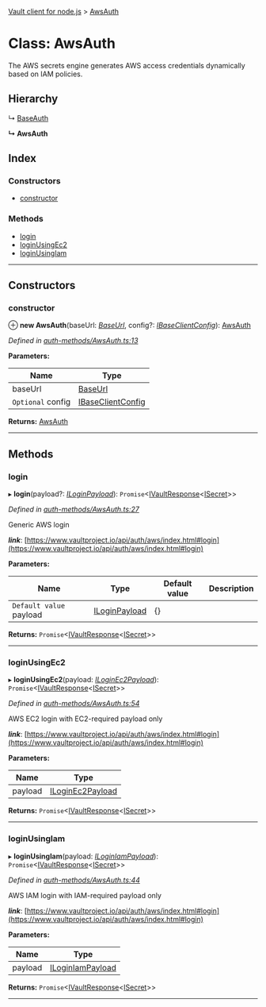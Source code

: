 [Vault client for node.js](../README.md) > [AwsAuth](../classes/awsauth.md)

# Class: AwsAuth

The AWS secrets engine generates AWS access credentials dynamically based on IAM policies.

## Hierarchy

↳  [BaseAuth](baseauth.md)

**↳ AwsAuth**

## Index

### Constructors

* [constructor](awsauth.md#constructor)

### Methods

* [login](awsauth.md#login)
* [loginUsingEc2](awsauth.md#loginusingec2)
* [loginUsingIam](awsauth.md#loginusingiam)

---

## Constructors

<a id="constructor"></a>

###  constructor

⊕ **new AwsAuth**(baseUrl: *[BaseUrl](../#baseurl)*, config?: *[IBaseClientConfig](../interfaces/ibaseclientconfig.md)*): [AwsAuth](awsauth.md)

*Defined in [auth-methods/AwsAuth.ts:13](https://github.com/theogravity/vault-client/blob/a3d9e21/src/auth-methods/AwsAuth.ts#L13)*

**Parameters:**

| Name | Type |
| ------ | ------ |
| baseUrl | [BaseUrl](../#baseurl) |
| `Optional` config | [IBaseClientConfig](../interfaces/ibaseclientconfig.md) |

**Returns:** [AwsAuth](awsauth.md)

___

## Methods

<a id="login"></a>

###  login

▸ **login**(payload?: *[ILoginPayload](../interfaces/iawsauth.iloginpayload.md)*): `Promise`<[IVaultResponse](../interfaces/ivaultresponse.md)<[ISecret](../interfaces/isecret.md)>>

*Defined in [auth-methods/AwsAuth.ts:27](https://github.com/theogravity/vault-client/blob/a3d9e21/src/auth-methods/AwsAuth.ts#L27)*

Generic AWS login

*__link__*: [https://www.vaultproject.io/api/auth/aws/index.html#login](https://www.vaultproject.io/api/auth/aws/index.html#login)

**Parameters:**

| Name | Type | Default value | Description |
| ------ | ------ | ------ | ------ |
| `Default value` payload | [ILoginPayload](../interfaces/iawsauth.iloginpayload.md) |  {} |   |

**Returns:** `Promise`<[IVaultResponse](../interfaces/ivaultresponse.md)<[ISecret](../interfaces/isecret.md)>>

___
<a id="loginusingec2"></a>

###  loginUsingEc2

▸ **loginUsingEc2**(payload: *[ILoginEc2Payload](../interfaces/iawsauth.iloginec2payload.md)*): `Promise`<[IVaultResponse](../interfaces/ivaultresponse.md)<[ISecret](../interfaces/isecret.md)>>

*Defined in [auth-methods/AwsAuth.ts:54](https://github.com/theogravity/vault-client/blob/a3d9e21/src/auth-methods/AwsAuth.ts#L54)*

AWS EC2 login with EC2-required payload only

*__link__*: [https://www.vaultproject.io/api/auth/aws/index.html#login](https://www.vaultproject.io/api/auth/aws/index.html#login)

**Parameters:**

| Name | Type |
| ------ | ------ |
| payload | [ILoginEc2Payload](../interfaces/iawsauth.iloginec2payload.md) |

**Returns:** `Promise`<[IVaultResponse](../interfaces/ivaultresponse.md)<[ISecret](../interfaces/isecret.md)>>

___
<a id="loginusingiam"></a>

###  loginUsingIam

▸ **loginUsingIam**(payload: *[ILoginIamPayload](../interfaces/iawsauth.iloginiampayload.md)*): `Promise`<[IVaultResponse](../interfaces/ivaultresponse.md)<[ISecret](../interfaces/isecret.md)>>

*Defined in [auth-methods/AwsAuth.ts:44](https://github.com/theogravity/vault-client/blob/a3d9e21/src/auth-methods/AwsAuth.ts#L44)*

AWS IAM login with IAM-required payload only

*__link__*: [https://www.vaultproject.io/api/auth/aws/index.html#login](https://www.vaultproject.io/api/auth/aws/index.html#login)

**Parameters:**

| Name | Type |
| ------ | ------ |
| payload | [ILoginIamPayload](../interfaces/iawsauth.iloginiampayload.md) |

**Returns:** `Promise`<[IVaultResponse](../interfaces/ivaultresponse.md)<[ISecret](../interfaces/isecret.md)>>

___

